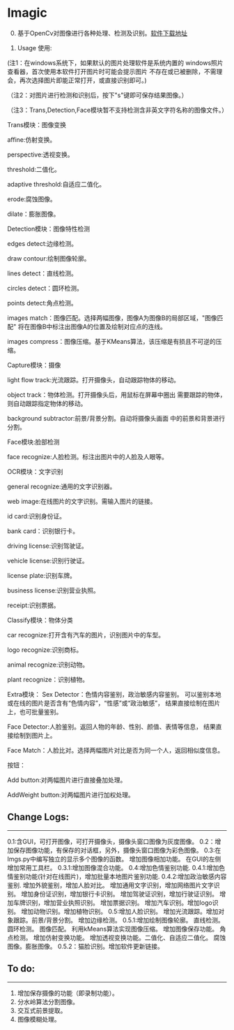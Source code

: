 # **Imagic**

0. 基于OpenCv对图像进行各种处理、检测及识别。[软件下载地址](https://pan.baidu.com/s/1eTaGoLG)

1. Usage 使用:

(注1：在windows系统下，如果默认的图片处理软件是系统内置的
windows照片查看器，首次使用本软件打开图片时可能会提示图片
不存在或已被删除，不需理会，再次选择图片即能正常打开，或直接识别即可。)

（注2：对图片进行检测和识别后，按下"s"键即可保存结果图像。）

（注3：Trans,Detection,Face模块暂不支持检测含非英文字符名称的图像文件。）

Trans模块：图像变换

affine:仿射变换。

perspective:透视变换。

threshold:二值化。

adaptive threshold:自适应二值化。

erode:腐蚀图像。

dilate：膨胀图像。

Detection模块：图像特性检测

edges detect:边缘检测。

draw contour:绘制图像轮廓。

lines detect：直线检测。

circles detect：圆环检测。

points detect:角点检测。

images match：图像匹配。选择两幅图像，图像A为图像B的局部区域，"图像匹配"
将在图像B中标注出图像A的位置及绘制对应点的连线。

images compress：图像压缩。基于KMeans算法，该压缩是有损且不可逆的压缩。

Capture模块：摄像

light flow track:光流跟踪。打开摄像头，自动跟踪物体的移动。

object track：物体检测。打开摄像头后，用鼠标在屏幕中圈出
需要跟踪的物体，则自动跟踪指定物体的移动。

background subtractor:前景/背景分割。自动将摄像头画面
中的前景和背景进行分割。

Face模块:脸部检测

face recognize:人脸检测。标注出图片中的人脸及人眼等。

OCR模块：文字识别

general recognize:通用的文字识别器。

web image:在线图片的文字识别。需输入图片的链接。

id card:识别身份证。

bank card：识别银行卡。

driving license:识别驾驶证。

vehicle license:识别行驶证。

license plate:识别车牌。

business license:识别营业执照。

receipt:识别票据。

Classify模块：物体分类

car recognize:打开含有汽车的图片，识别图片中的车型。

logo recognize:识别商标。

animal recognize:识别动物。

plant recognize：识别植物。

Extra模块：
Sex Detector：色情内容鉴别，政治敏感内容鉴别。
可以鉴别本地或在线的图片是否含有“色情内容”，“性感”或“政治敏感”，
结果直接绘制在图片上，也可批量鉴别。

Face Detector:人脸鉴别。返回人物的年龄、性别、颜值、表情等信息，
结果直接绘制到图片上。

Face Match：人脸比对。选择两幅图片对比是否为同一个人，返回相似度信息。

按钮：

Add button:对两幅图片进行直接叠加处理。

AddWeight button:对两幅图片进行加权处理。

## Change Logs:
-----------
0.1:含GUI，可打开图像，可打开摄像头，摄像头窗口图像为灰度图像。
0.2：增加保存图像功能，有保存的对话框，另外，摄像头窗口图像为彩色图像。
0.3:在Imgs.py中编写独立的显示多个图像的函数。
    增加图像相加功能。
    在GUI的左侧增加常用工具栏。
0.3.1:增加图像混合功能。
0.4:增加色情鉴别功能.
0.4.1:增加色情鉴别功能(针对在线图片)，增加批量本地图片鉴别功能.
0.4.2:增加政治敏感内容鉴别.
增加外貌鉴别，增加人脸对比。
增加通用文字识别，增加网络图片文字识别。
增加身份证识别，增加银行卡识别。
增加驾驶证识别，增加行驶证识别。
增加车牌识别，增加营业执照识别。
增加票据识别。
增加汽车识别。增加logo识别。
增加动物识别。增加植物识别。
0.5:增加人脸识别。
增加光流跟踪。增加对象跟踪。前景/背景分割。
增加边缘检测。
0.5.1:增加绘制图像轮廓。 直线检测。
 圆环检测。 图像匹配。 利用kMeans算法实现图像压缩。
增加图像保存功能。 角点检测。 增加仿射变换功能。
 增加透视变换功能。二值化、自适应二值化。
 腐蚀图像。膨胀图像。
 0.5.2：猫脸识别。增加软件更新链接。

## To do:
-----------
1. 增加保存摄像的功能（即录制功能）。
2. 分水岭算法分割图像。
3. 交互式前景提取。
4. 图像模糊处理。













